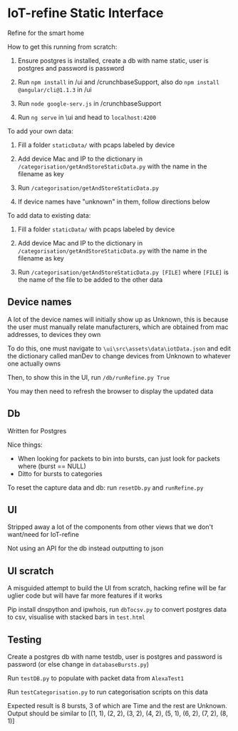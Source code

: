 # IoT-refine Static Interface
Refine for the smart home

How to get this running from scratch:

1. Ensure postgres is installed, create a db with name static, user is postgres and password is password

2. Run `npm install` in /ui and /crunchbaseSupport, also do `npm install @angular/cli@1.1.3` in /ui

3. Run `node google-serv.js` in /crunchbaseSupport

4. Run `ng serve` in \ui and head to `localhost:4200`

To add your own data: 

1. Fill a folder `staticData/` with pcaps labeled by device 

2. Add device Mac and IP to the dictionary in `/categorisation/getAndStoreStaticData.py` with the name in the filename as key

3. Run `/categorisation/getAndStoreStaticData.py`

4. If device names have "unknown" in them, follow directions below 

To add data to existing data:

1. Fill a folder `staticData/` with pcaps labeled by device 

2. Add device Mac and IP to the dictionary in `/categorisation/getAndStoreStaticData.py` with the name in the filename as key

3. Run `/categorisation/getAndStoreStaticData.py [FILE]` where `[FILE]` is the name of the file to be added to the other data 


## Device names

A lot of the device names will initially show up as Unknown, this is because the user must manually relate manufacturers, which are obtained from mac addresses, to devices they own

To do this, one must navigate to `\ui\src\assets\data\iotData.json` and edit the dictionary called manDev to change devices from Unknown to whatever one actually owns 

Then, to show this in the UI, run `/db/runRefine.py True`

You may then need to refresh the browser to display the updated data 

## Db

Written for Postgres

Nice things:
* When looking for packets to bin into bursts, can just look for packets where (burst == NULL)
* Ditto for bursts to categories

To reset the capture data and db:
run `resetDb.py` and `runRefine.py`

## UI

Stripped away a lot of the components from other views that we don't want/need for IoT-refine

Not using an API for the db instead outputting to json

## UI scratch

A misguided attempt to build the UI from scratch, hacking refine will be far uglier code but will have far more features if it works 

Pip install dnspython and ipwhois, run `dbTocsv.py` to convert postgres data to csv, visualise with stacked bars in `test.html`

## Testing

Create a postgres db with name testdb, user is postgres and password is password (or else change in `databaseBursts.py`)

Run `testDB.py` to populate with packet data from `AlexaTest1`

Run `testCategorisation.py` to run categorisation scripts on this data

Expected result is 8 bursts, 3 of which are Time and the rest are Unknown. 
Output should be similar to [(1, 1), (2, 2), (3, 2), (4, 2), (5, 1), (6, 2), (7, 2), (8, 1)]